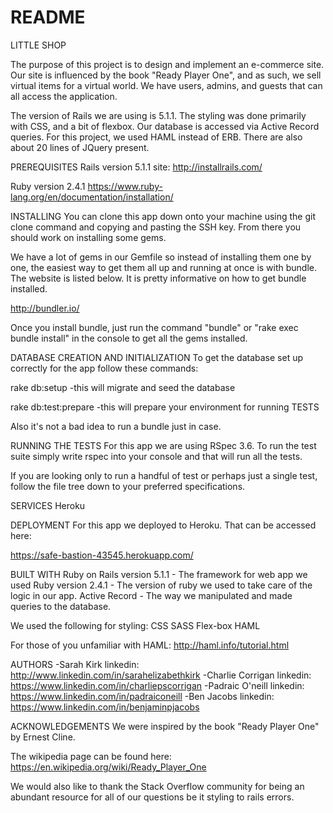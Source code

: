 # README

LITTLE SHOP

The purpose of this project is to design and implement an e-commerce site.
Our site is influenced by the book "Ready Player One", and as such, we sell
virtual items for a virtual world. We have users, admins, and guests that
can all access the application.

The version of Rails we are using is 5.1.1. The styling was done primarily with
CSS, and a bit of flexbox. Our database is accessed via Active Record queries.
For this project, we used HAML instead of ERB.
There are also about 20 lines of JQuery present.

PREREQUISITES
Rails version 5.1.1
site: http://installrails.com/

Ruby version 2.4.1
https://www.ruby-lang.org/en/documentation/installation/

INSTALLING
You can clone this app down onto your machine using the git clone command and copying and pasting the SSH key. From there you should work on installing some gems.

We have a lot of gems in our Gemfile so instead of installing them one by one, the easiest way to get them all up and running at once is with bundle. The website is listed below. It is pretty informative on how to get bundle installed.

http://bundler.io/

Once you install bundle, just run the command "bundle" or "rake exec bundle install" in the console to get all the gems installed.

DATABASE CREATION AND INITIALIZATION
To get the database set up correctly for the app follow these commands:

rake db:setup
-this will migrate and seed the database

rake db:test:prepare
-this will prepare your environment for running TESTS

Also it's not a bad idea to run a bundle just in case.

RUNNING THE TESTS
For this app we are using RSpec 3.6. To run the test suite simply write rspec into your console and that will run all the tests.

If you are looking only to run a handful of test or perhaps just a single test, follow the file tree down to your preferred specifications.

SERVICES
Heroku

DEPLOYMENT
For this app we deployed to Heroku. That can be accessed here:

https://safe-bastion-43545.herokuapp.com/

BUILT WITH
Ruby on Rails version 5.1.1 - The framework for web app we used
Ruby version 2.4.1 - The version of ruby we used to take care of the logic in our app.
Active Record - The way we manipulated and made queries to the database.

We used the following for styling:
CSS
SASS
Flex-box
HAML

For those of you unfamiliar with HAML: http://haml.info/tutorial.html

AUTHORS
-Sarah Kirk linkedin: http://www.linkedin.com/in/sarahelizabethkirk
-Charlie Corrigan linkedin:
https://www.linkedin.com/in/charliepscorrigan
-Padraic O'neill linkedin:
https://www.linkedin.com/in/padraiconeill
-Ben Jacobs linkedin:
https://www.linkedin.com/in/benjaminpjacobs

ACKNOWLEDGEMENTS
We were inspired by the book "Ready Player One" by Ernest Cline.

The wikipedia page can be found here:
https://en.wikipedia.org/wiki/Ready_Player_One

We would also like to thank the Stack Overflow community for being an abundant resource for all of our questions be it styling to rails errors.
